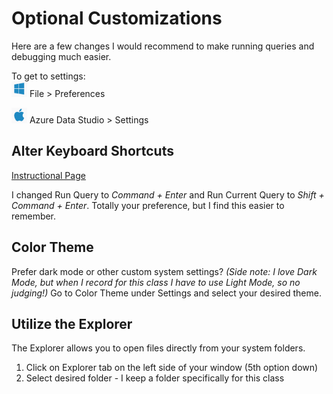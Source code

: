 Optional Customizations
======
Here are a few changes I would recommend to make running queries and debugging much easier.

To get to settings: <br>
<img src="https://github.com/emilyadale/ru_databases/blob/43d4ab33f2063b159931e31fc94d4d21aa09098c/Environment%20Setup/Windows.png" width="25" height="25"> File > Preferences

<img src="https://github.com/emilyadale/ru_databases/blob/43d4ab33f2063b159931e31fc94d4d21aa09098c/Environment%20Setup/Mac.png" width="25" height="25"> Azure Data Studio > Settings

Alter Keyboard Shortcuts
------
[Instructional Page](https://learn.microsoft.com/en-us/sql/azure-data-studio/keyboard-shortcuts?view=sql-server-ver16)

I changed Run Query to _Command + Enter_ and Run Current Query to _Shift + Command + Enter_. Totally your preference, but I find this easier to remember.

Color Theme
------
Prefer dark mode or other custom system settings? _(Side note: I love Dark Mode, but when I record for this class I have to use Light Mode, so no judging!)_
Go to Color Theme under Settings and select your desired theme.

Utilize the Explorer
------
The Explorer allows you to open files directly from your system folders. 
1. Click on Explorer tab on the left side of your window (5th option down)
2. Select desired folder - I keep a folder specifically for this class
